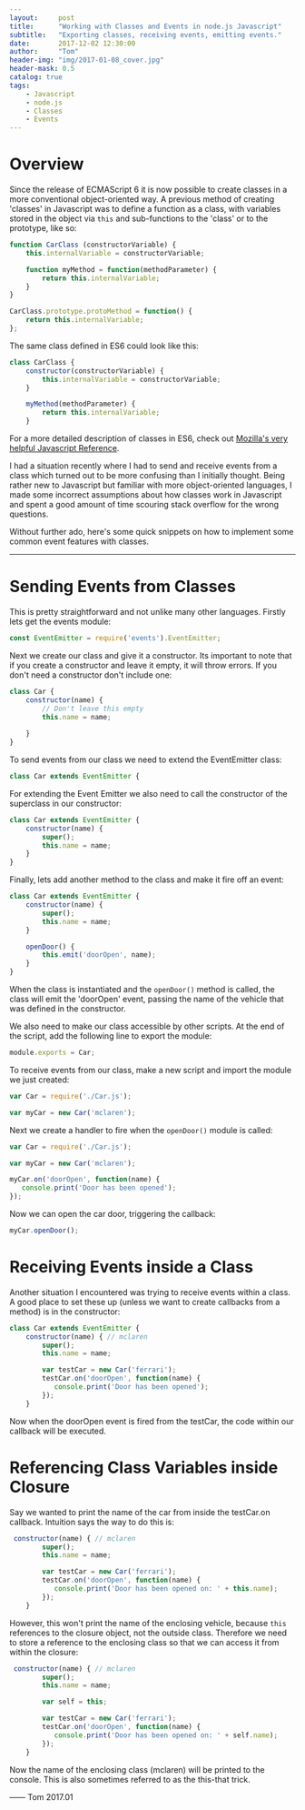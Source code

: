 ```yaml
---
layout:     post
title:      "Working with Classes and Events in node.js Javascript"
subtitle:   "Exporting classes, receiving events, emitting events."
date:       2017-12-02 12:30:00
author:     "Tom"
header-img: "img/2017-01-08_cover.jpg"
header-mask: 0.5
catalog: true
tags:
    - Javascript
    - node.js
    - Classes
    - Events
---
```


# Overview

Since the release of ECMAScript 6 it is now possible to create classes in a more conventional object-oriented way. A previous method of creating 'classes' in Javascript was to define a function as a class, with variables stored in the object via `this` and sub-functions to the 'class' or to the prototype, like so:

```javascript
function CarClass (constructorVariable) {
    this.internalVariable = constructorVariable;

    function myMethod = function(methodParameter) {
        return this.internalVariable;
    }
}

CarClass.prototype.protoMethod = function() {
    return this.internalVariable;
};
```

The same class defined in ES6 could look like this:

```javascript
class CarClass {
    constructor(constructorVariable) {
        this.internalVariable = constructorVariable;
    }

    myMethod(methodParameter) {
        return this.internalVariable;
    }
```

For a more detailed description of classes in ES6, check out [Mozilla's very helpful Javascript Reference](https://developer.mozilla.org/en/docs/Web/JavaScript/Reference/Classes).

I had a situation recently where I had to send and receive events from a class which turned out to be more confusing than I initially thought. Being rather new to Javascript but familiar with more object-oriented languages, I made some incorrect assumptions about how classes work in Javascript and spent a good amount of time scouring stack overflow for the wrong questions.

Without further ado, here's some quick snippets on how to implement some common event features with classes.

---

# Sending Events from Classes

This is pretty straightforward and not unlike many other languages. Firstly lets get the events module:

```javascript
const EventEmitter = require('events').EventEmitter;
```

Next we create our class and give it a constructor. Its important to note that if you create a constructor and leave it empty, it will throw errors. If you don't need a constructor don't include one:

```javascript
class Car {
    constructor(name) {
        // Don't leave this empty
        this.name = name;
        
    }
}
```

To send events from our class we need to extend the EventEmitter class:

```javascript
class Car extends EventEmitter {
```

For extending the Event Emitter we also need to call the constructor of the superclass in our constructor:

```javascript
class Car extends EventEmitter {
    constructor(name) {
        super();
        this.name = name;
    }
}
```

Finally, lets add another method to the class and make it fire off an event:

```javascript
class Car extends EventEmitter {
    constructor(name) {
        super();
        this.name = name;
    }

    openDoor() {
        this.emit('doorOpen', name);
    }
}
```

When the class is instantiated and the `openDoor()` method is called, the class will emit the 'doorOpen' event, passing the name of the vehicle that was defined in the constructor.

We also need to make our class accessible by other scripts. At the end of the script, add the following line to export the module:

```javascript
module.exports = Car;
```

To receive events from our class, make a new script and import the module we just created:

```javascript
var Car = require('./Car.js');

var myCar = new Car('mclaren');
```

Next we create a handler to fire when the `openDoor()` module is called:

```javascript
var Car = require('./Car.js');

var myCar = new Car('mclaren');

myCar.on('doorOpen', function(name) {
   console.print('Door has been opened'); 
});
```

Now we can open the car door, triggering the callback:

```javascript
myCar.openDoor();
```

# Receiving Events inside a Class

Another situation I encountered was trying to receive events within a class. A good place to set these up (unless we want to create callbacks from a method) is in the constructor:

```javascript
class Car extends EventEmitter {
    constructor(name) { // mclaren
        super();
        this.name = name;

        var testCar = new Car('ferrari');
        testCar.on('doorOpen', function(name) {
           console.print('Door has been opened'); 
        });
    }
```

Now when the doorOpen event is fired from the testCar, the code within our callback will be executed.

# Referencing Class Variables inside Closure

Say we wanted to print the name of the car from inside the testCar.on callback. Intuition says the way to do this is:

```javascript
 constructor(name) { // mclaren
        super();
        this.name = name;

        var testCar = new Car('ferrari');
        testCar.on('doorOpen', function(name) {
           console.print('Door has been opened on: ' + this.name); 
        });
    }
```

However, this won't print the name of the enclosing vehicle, because `this` references to the closure object, not the outside class. Therefore we need to store a reference to the enclosing class so that we can access it from within the closure:

```javascript
 constructor(name) { // mclaren
        super();
        this.name = name;

        var self = this;

        var testCar = new Car('ferrari');
        testCar.on('doorOpen', function(name) {
           console.print('Door has been opened on: ' + self.name); 
        });
    }
```

Now the name of the enclosing class (mclaren) will be printed to the console. This is also sometimes referred to as the this-that trick.

—— Tom 2017.01
